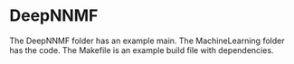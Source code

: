 # DeepNNMF

The DeepNNMF folder has an example main.
The MachineLearning folder has the code.
The Makefile is an example build file with dependencies.


